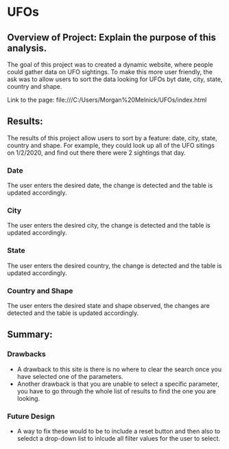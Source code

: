 # UFOs

## Overview of Project: Explain the purpose of this analysis.
The goal of this project was to created a dynamic website, where people could gather data on UFO sightings. To make this more user friendly, the ask was to allow users to sort the data looking for UFOs byt date, city, state, country and shape.

Link to the page: file:///C:/Users/Morgan%20Melnick/UFOs/index.html 

## Results: 

The results of this project allow users to sort by a feature: date, city, state, country and shape. For example, they could look up all of the UFO sitings on 1/2/2020, and find out there there were 2 sightings that day. 

### Date
The user enters the desired date, the change is detected and the table is updated accordingly.


### City
The user enters the desired city, the change is detected and the table is updated accordingly.


### State
The user enters the desired country, the change is detected and the table is updated accordingly.


### Country and Shape
The user enters the desired state and shape observed, the changes are detected and the table is updated accordingly.


## Summary: 
### Drawbacks

- A drawback to this site is there is no where to clear the search once you have selected one of the parameters.
- Another drawback is that you are unable to select a specific parameter, you have to go through the whole list of results to find the one you are looking. 

### Future Design

- A way to fix these would to be to include a reset button and then also to seledct a drop-down list to inlcude all filter values for the user to select.

